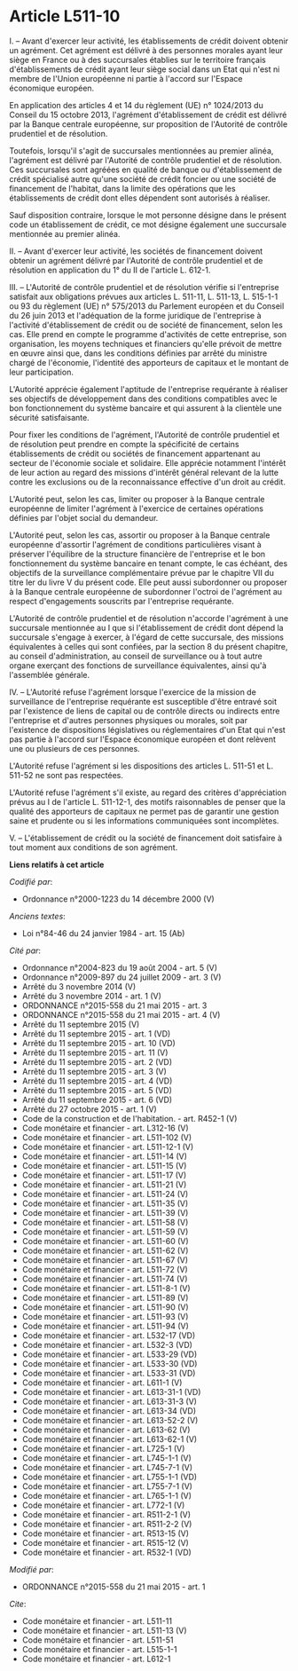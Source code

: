 # Article L511-10

I. – Avant d'exercer leur activité, les établissements de crédit doivent obtenir un agrément. Cet agrément est délivré à des
personnes morales ayant leur siège en France ou à des succursales établies sur le territoire français d'établissements de
crédit ayant leur siège social dans un Etat qui n'est ni membre de l'Union européenne ni partie à l'accord sur l'Espace
économique européen.

En application des articles 4 et 14 du règlement (UE) n° 1024/2013 du Conseil du 15 octobre 2013, l'agrément d'établissement
de crédit est délivré par la Banque centrale européenne, sur proposition de l'Autorité de contrôle prudentiel et de
résolution.

Toutefois, lorsqu'il s'agit de succursales mentionnées au premier alinéa, l'agrément est délivré par l'Autorité de contrôle
prudentiel et de résolution. Ces succursales sont agréées en qualité de banque ou d'établissement de crédit spécialisé autre
qu'une société de crédit foncier ou une société de financement de l'habitat, dans la limite des opérations que les
établissements de crédit dont elles dépendent sont autorisés à réaliser.

Sauf disposition contraire, lorsque le mot personne désigne dans le présent code un établissement de crédit, ce mot désigne
également une succursale mentionnée au premier alinéa.

II. – Avant d'exercer leur activité, les sociétés de financement doivent obtenir un agrément délivré par l'Autorité de
contrôle prudentiel et de résolution en application du 1° du II de l'article L. 612-1.

III. – L'Autorité de contrôle prudentiel et de résolution vérifie si l'entreprise satisfait aux obligations prévues aux
articles L. 511-11, L. 511-13, L. 515-1-1 ou 93 du règlement (UE) n° 575/2013 du Parlement européen et du Conseil du 26 juin
2013 et l'adéquation de la forme juridique de l'entreprise à l'activité d'établissement de crédit ou de société de
financement, selon les cas. Elle prend en compte le programme d'activités de cette entreprise, son organisation, les moyens
techniques et financiers qu'elle prévoit de mettre en œuvre ainsi que, dans les conditions définies par arrêté du ministre
chargé de l'économie, l'identité des apporteurs de capitaux et le montant de leur participation.

L'Autorité apprécie également l'aptitude de l'entreprise requérante à réaliser ses objectifs de développement dans des
conditions compatibles avec le bon fonctionnement du système bancaire et qui assurent à la clientèle une sécurité
satisfaisante.

Pour fixer les conditions de l'agrément, l'Autorité de contrôle prudentiel et de résolution peut prendre en compte la
spécificité de certains établissements de crédit ou sociétés de financement appartenant au secteur de l'économie sociale et
solidaire. Elle apprécie notamment l'intérêt de leur action au regard des missions d'intérêt général relevant de la lutte
contre les exclusions ou de la reconnaissance effective d'un droit au crédit.

L'Autorité peut, selon les cas, limiter ou proposer à la Banque centrale européenne de limiter l'agrément à l'exercice de
certaines opérations définies par l'objet social du demandeur.

L'Autorité peut, selon les cas, assortir ou proposer à la Banque centrale européenne d'assortir l'agrément de conditions
particulières visant à préserver l'équilibre de la structure financière de l'entreprise et le bon fonctionnement du système
bancaire en tenant compte, le cas échéant, des objectifs de la surveillance complémentaire prévue par le chapitre VII du
titre Ier du livre V du présent code. Elle peut aussi subordonner ou proposer à la Banque centrale européenne de subordonner
l'octroi de l'agrément au respect d'engagements souscrits par l'entreprise requérante.

L'Autorité de contrôle prudentiel et de résolution n'accorde l'agrément à une succursale mentionnée au I que si
l'établissement de crédit dont dépend la succursale s'engage à exercer, à l'égard de cette succursale, des missions
équivalentes à celles qui sont confiées, par la section 8 du présent chapitre, au conseil d'administration, au conseil de
surveillance ou à tout autre organe exerçant des fonctions de surveillance équivalentes, ainsi qu'à l'assemblée générale.

IV. – L'Autorité refuse l'agrément lorsque l'exercice de la mission de surveillance de l'entreprise requérante est
susceptible d'être entravé soit par l'existence de liens de capital ou de contrôle directs ou indirects entre l'entreprise et
d'autres personnes physiques ou morales, soit par l'existence de dispositions législatives ou réglementaires d'un Etat qui
n'est pas partie à l'accord sur l'Espace économique européen et dont relèvent une ou plusieurs de ces personnes.

L'Autorité refuse l'agrément si les dispositions des articles L. 511-51 et L. 511-52 ne sont pas respectées.

L'Autorité refuse l'agrément s'il existe, au regard des critères d'appréciation prévus au I de l'article L. 511-12-1, des
motifs raisonnables de penser que la qualité des apporteurs de capitaux ne permet pas de garantir une gestion saine et
prudente ou si les informations communiquées sont incomplètes.

V. – L'établissement de crédit ou la société de financement doit satisfaire à tout moment aux conditions de son agrément.

**Liens relatifs à cet article**

_Codifié par_:

  - Ordonnance n°2000-1223 du 14 décembre 2000 (V)

_Anciens textes_:

  - Loi n°84-46 du 24 janvier 1984 - art. 15 (Ab)

_Cité par_:

  - Ordonnance n°2004-823 du 19 août 2004 - art. 5 (V)
  - Ordonnance n°2009-897 du 24 juillet 2009 - art. 3 (V)
  - Arrêté du 3 novembre 2014 (V)
  - Arrêté du 3 novembre 2014 - art. 1 (V)
  - ORDONNANCE n°2015-558 du 21 mai 2015 - art. 3
  - ORDONNANCE n°2015-558 du 21 mai 2015 - art. 4 (V)
  - Arrêté du 11 septembre 2015 (V)
  - Arrêté du 11 septembre 2015 - art. 1 (VD)
  - Arrêté du 11 septembre 2015 - art. 10 (VD)
  - Arrêté du 11 septembre 2015 - art. 11 (V)
  - Arrêté du 11 septembre 2015 - art. 2 (VD)
  - Arrêté du 11 septembre 2015 - art. 3 (V)
  - Arrêté du 11 septembre 2015 - art. 4 (VD)
  - Arrêté du 11 septembre 2015 - art. 5 (VD)
  - Arrêté du 11 septembre 2015 - art. 6 (VD)
  - Arrêté du 27 octobre 2015 - art. 1 (V)
  - Code de la construction et de l'habitation. - art. R452-1 (V)
  - Code monétaire et financier - art. L312-16 (V)
  - Code monétaire et financier - art. L511-102 (V)
  - Code monétaire et financier - art. L511-12-1 (V)
  - Code monétaire et financier - art. L511-14 (V)
  - Code monétaire et financier - art. L511-15 (V)
  - Code monétaire et financier - art. L511-17 (V)
  - Code monétaire et financier - art. L511-21 (V)
  - Code monétaire et financier - art. L511-24 (V)
  - Code monétaire et financier - art. L511-35 (V)
  - Code monétaire et financier - art. L511-39 (V)
  - Code monétaire et financier - art. L511-58 (V)
  - Code monétaire et financier - art. L511-59 (V)
  - Code monétaire et financier - art. L511-60 (V)
  - Code monétaire et financier - art. L511-62 (V)
  - Code monétaire et financier - art. L511-67 (V)
  - Code monétaire et financier - art. L511-72 (V)
  - Code monétaire et financier - art. L511-74 (V)
  - Code monétaire et financier - art. L511-8-1 (V)
  - Code monétaire et financier - art. L511-89 (V)
  - Code monétaire et financier - art. L511-90 (V)
  - Code monétaire et financier - art. L511-93 (V)
  - Code monétaire et financier - art. L511-94 (V)
  - Code monétaire et financier - art. L532-17 (VD)
  - Code monétaire et financier - art. L532-3 (VD)
  - Code monétaire et financier - art. L533-29 (VD)
  - Code monétaire et financier - art. L533-30 (VD)
  - Code monétaire et financier - art. L533-31 (VD)
  - Code monétaire et financier - art. L611-1 (V)
  - Code monétaire et financier - art. L613-31-1 (VD)
  - Code monétaire et financier - art. L613-31-3 (V)
  - Code monétaire et financier - art. L613-34 (VD)
  - Code monétaire et financier - art. L613-52-2 (V)
  - Code monétaire et financier - art. L613-62 (V)
  - Code monétaire et financier - art. L613-62-1 (V)
  - Code monétaire et financier - art. L725-1 (V)
  - Code monétaire et financier - art. L745-1-1 (V)
  - Code monétaire et financier - art. L745-7-1 (V)
  - Code monétaire et financier - art. L755-1-1 (VD)
  - Code monétaire et financier - art. L755-7-1 (V)
  - Code monétaire et financier - art. L765-1-1 (V)
  - Code monétaire et financier - art. L772-1 (V)
  - Code monétaire et financier - art. R511-2-1 (V)
  - Code monétaire et financier - art. R511-2-2 (V)
  - Code monétaire et financier - art. R513-15 (V)
  - Code monétaire et financier - art. R515-12 (V)
  - Code monétaire et financier - art. R532-1 (VD)

_Modifié par_:

  - ORDONNANCE n°2015-558 du 21 mai 2015 - art. 1

_Cite_:

  - Code monétaire et financier - art. L511-11
  - Code monétaire et financier - art. L511-13 (V)
  - Code monétaire et financier - art. L511-51
  - Code monétaire et financier - art. L515-1-1
  - Code monétaire et financier - art. L612-1
